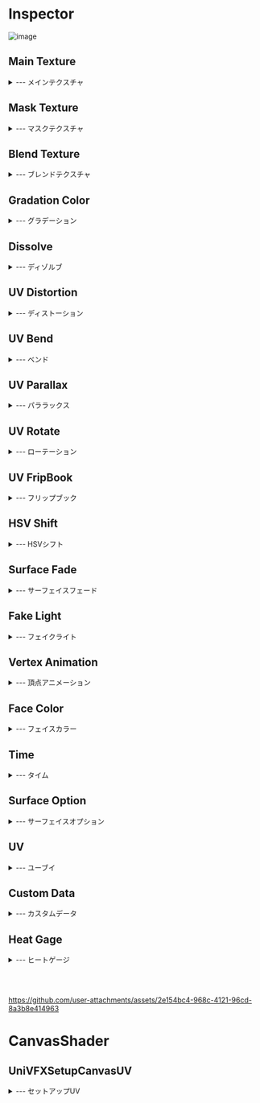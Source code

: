 # Inspector

![image](https://github.com/user-attachments/assets/1155362e-4d52-4310-b4d3-9278e5f2cdfd)




## Main Texture
<details>
<summary>--- メインテクスチャ</summary>

<br>
  
| ![image](https://github.com/user-attachments/assets/e7d4f7a6-d515-412f-8899-b83b527c9119)|![image](https://github.com/user-attachments/assets/7bc6a52d-dfb4-41be-9717-de426ca08efd)|
| ------------- | ------------- |
| Texture  | メインテクスチャ  |
| Color  | メインテクスチャに乗算する色  |
| Color　Multiply  | チェックを外すとColorのRGBを無視する  |
| Alpha　Multiply  | チェックを外すとColorのAlphaを無視する  |
| UV |[UV](https://github.com/haw2fregel/UniVFXShader/blob/v1.0.0/DOCUMENTATION.md#uv) |

</details>

## Mask Texture
<details>
<summary>--- マスクテクスチャ</summary>

<br>
  
|![image](https://github.com/user-attachments/assets/d967194a-be6b-4094-b1b9-9482d2c1e0e2)|![image](https://github.com/user-attachments/assets/1911cea0-dcab-4414-856d-7e393c648032)|
| ------------- | ------------- |
| Texture  | テクスチャ <br>Rチャンネルを参照 |
| Value Offset  | テクスチャの値をずらす |
| Repeat  | Offsetで0~1からはみ出た場合に繰り返す  |
| UV |[UV](https://github.com/haw2fregel/UniVFXShader/blob/v1.0.0/DOCUMENTATION.md#uv) |
| Target |チェックを付けた機能に適用します。<br><br>![image](https://github.com/user-attachments/assets/1b2c1591-d497-4c62-a84b-b0f9283eeada)|

</details>

## Blend Texture
<details>
<summary>--- ブレンドテクスチャ</summary>

<br>

|![image](https://github.com/user-attachments/assets/caa7a712-4cb8-42ae-beb3-b9e132d3290c)|![image](https://github.com/user-attachments/assets/46e69324-c18d-4f54-949f-8f1b0de38842)|
| ------------- | ------------- |
| Texture  | テクスチャ  |
| Color  | テクスチャに乗算 |
| Intensity | 合成強度 |
| BlendMode | 合成方法<br><br> ![image](https://github.com/user-attachments/assets/98fe1483-c1d5-410b-90f1-84c85b233fed)|
| UV |[UV](https://github.com/haw2fregel/UniVFXShader/blob/v1.0.0/DOCUMENTATION.md#uv) |

</details>

## Gradation Color
<details>
<summary>--- グラデーション</summary>

<br>

|![image](https://github.com/user-attachments/assets/5c9a6b7a-1d86-4ed9-98bb-c0ef463fa7d1)|![image](https://github.com/user-attachments/assets/1585846b-ba5e-4d35-9c9a-636d25840d97)|
| ------------- | ------------- |
| Color00  | 左下|
| Color01  | 左上 |
| Color10 | 右下 |
| Color11 | 右上|
| BlendMode | 合成方法<br><br>![image](https://github.com/user-attachments/assets/b93c0db0-02a8-4ca6-935f-11d57a67feae)|
| UV |[UV](https://github.com/haw2fregel/UniVFXShader/blob/v1.0.0/DOCUMENTATION.md#uv)|

</details>


## Dissolve
<details>
<summary>--- ディゾルブ</summary>

<br>

|![image](https://github.com/user-attachments/assets/9611a530-6577-4c95-a3ea-ad18f528b704)|![image](https://github.com/user-attachments/assets/f67dc342-ed22-40cb-9c4a-07d16e182edb)|
| ------------- | ------------- |
| Color  | エミッシブカラー|
| Alpha  | ディゾルブアルファ<br>0で完全に消える |
| Smooth | 境界ぼかし |
| Emissive Width | エミッシブの大きさ|
| Emissive Smooth | エミッシブのぼかし|
| UV |[UV](https://github.com/haw2fregel/UniVFXShader/blob/v1.0.0/DOCUMENTATION.md#uv) |

</details>

## UV Distortion
<details>
<summary>--- ディストーション</summary>

<br>

|![image](https://github.com/user-attachments/assets/147b515a-47d1-4cb3-b233-b8000c628aee)|![image](https://github.com/user-attachments/assets/93223c9e-9946-42ce-8218-f3c542205d08)|
| ------------- | ------------- |
| Texture  | テクスチャ|
| Intensity  | 強度 |
| UV |[UV](https://github.com/haw2fregel/UniVFXShader/blob/v1.0.0/DOCUMENTATION.md#uv)|
| Target |チェックを付けた機能に適用します。<br><br>![image](https://github.com/user-attachments/assets/88b759b5-b020-4bf0-9630-762d3dc71f78)|

</details>


## UV Bend
<details>
<summary>--- ベンド</summary>

<br>

|![image](https://github.com/user-attachments/assets/e3384e7b-b10e-4833-b5e3-dcadf2a0eece)|![image](https://github.com/user-attachments/assets/d7bdf549-43bb-433b-9982-a8ffb48b0c00)|
| ------------- | ------------- |
| Polar  | 極座標|
| Center　X  | Bendの中央座標 |
| Center　Y |Bendの中央座標|
| Bend　X |Bendの強度|
| Bend　Y |Bendの強度|

</details>

## UV Parallax
<details>
<summary>--- パララックス</summary>

<br>

|![image](https://github.com/user-attachments/assets/5c69dd49-544e-4809-adfe-0fc7e858327a)|![image](https://github.com/user-attachments/assets/bab671ad-d6e1-488f-9ee9-20bce2dfb037)|
| ------------- | ------------- |
| Texture  | テクスチャ|
| Intensity  | 強度 |
| Target |チェックを付けた機能に適用します。<br><br>![image](https://github.com/user-attachments/assets/cfe6fb71-4f34-4158-aba3-4e611dbfae51)|

</details>


## UV Rotate
<details>
<summary>--- ローテーション</summary>

<br>

|![image](https://github.com/user-attachments/assets/0a1315d5-c35c-4f20-9add-b95ae173c2dc)|![image](https://github.com/user-attachments/assets/88237ff8-20cd-443e-acd8-dc4179cd83e3)|
| ------------- | ------------- |
| Rotate  | 角度 |

</details>

## UV FripBook
<details>
<summary>--- フリップブック</summary>

<br>

|![image](https://github.com/user-attachments/assets/4e8c995a-cc78-44c1-9afc-a6f086488105)|![image](https://github.com/user-attachments/assets/4ed456d4-99f3-43d8-a756-54f70f0e863d)|
| ------------- | ------------- |
| Row  | 横の分割数 |
| Column  | 縦の分割数 |
| Index  | 表示位置 |

</details>

## HSV Shift
<details>
<summary>--- HSVシフト</summary>

<br>

|![image](https://github.com/user-attachments/assets/30ab9678-3576-4e05-8120-f7b917710191)|![image](https://github.com/user-attachments/assets/5d995594-01b9-496b-8a8e-0722da233ea3)|
| ------------- | ------------- |
| Hue  | 色相 |
| Sat  | 彩度 |
| Val  | 明度 |

</details>

## Surface Fade
<details>
<summary>--- サーフェイスフェード</summary>

<br>

|![image](https://github.com/user-attachments/assets/54959aa8-5a76-4169-b019-00dab9ef9269)|![image](https://github.com/user-attachments/assets/de5a3673-10cd-44f0-ae9e-f53f1b9c7864)|
| ------------- | ------------- |
| Frenel  | フレネル効果のOnOff |
| Power  | フレネルのグラデ調整 |
| Reverce  | フレネルの反転 |
| Position Fade Type  | 座標を利用したフェード機能<br>SoftParticleを使用する場合はカメラのDepthTextureが必要になります。<br><br>![image](https://github.com/user-attachments/assets/d0d446dc-ec87-4ba5-9f56-9ec79f230c1b)|
| Fade In  | フェードイン閾値 |
| Fade Out  | フェードアウト閾値 |
| Target |チェックを付けた機能に適用します。<br><br>![image](https://github.com/user-attachments/assets/01bf3664-91d2-40de-aa51-485775f8134f)|

</details>


## Fake Light
<details>
<summary>--- フェイクライト</summary>

<br>

|![image](https://github.com/user-attachments/assets/c57e4f7a-5440-447c-834b-e5318b679a77)|![image](https://github.com/user-attachments/assets/06e48891-0b2f-4e77-b7ce-8ca8c306a436)|
| ------------- | ------------- |
| Texture  | 陰影のグラデーションを制御 |
| Intensity  | 強度 |
| Light Color  | ライト領域に加算 |
| Shadow Color  |影領域に乗算|
| Light Type  | 疑似ライトの種類を選択<br><br> ![image](https://github.com/user-attachments/assets/92681309-37d9-4677-82e8-9b005f7ceb48)|
| X  | Direction:向き<br>Point:座標 |
| Y |Direction:向き<br>Point:座標 |
| Z |Direction:向き<br>Point:座標 |

</details>


## Vertex Animation
<details>
<summary>--- 頂点アニメーション</summary>

<br>

|![image](https://github.com/user-attachments/assets/c52d93ff-c425-4007-b674-b75f6557fefc)|![image](https://github.com/user-attachments/assets/52283e25-4d56-40d2-8d70-109c269d0260)|
| ------------- | ------------- |
| Texture  | テクスチャ |
| X  | 変形方向 |
| Y  | 変形方向 |
| Z  | 変形方向<br>法線方向 |
| Intensity  | 強度|
| UV |[UV](https://github.com/haw2fregel/UniVFXShader/blob/v1.0.0/DOCUMENTATION.md#uv) |

</details>


## Face Color
<details>
<summary>--- フェイスカラー</summary>

<br>

|![image](https://github.com/user-attachments/assets/54c95e53-c2c0-479c-9b70-1e454135eb84)|![image](https://github.com/user-attachments/assets/8decb11e-2bcf-4187-ad2b-e5c08ff318cb)|
| ------------- | ------------- |
| FrontFace Color  | 表面に乗算する色 |
| BackFace Color  | 裏面に乗算する色 |


</details>

## Time
<details>
<summary>--- タイム</summary>

<br>

|![image](https://github.com/user-attachments/assets/16fd02cf-99e0-4c67-8425-c4a770acb6cf)||
| ------------- | ------------- |
| Speed  | CustomDataで使用するTime関連の速度 |
| Texture  | CustomDataでTimeMap使用時に参照。<br>Timeの数値でサンプリングした数値を返す。 |


</details>

## Surface Option
<details>
<summary>--- サーフェイスオプション</summary>

<br>

|![image](https://github.com/user-attachments/assets/cb9891de-708b-40d3-9b04-bf6d6c53c773)||
| ------------- | ------------- |
| Color Multiple Alpha  | Colorに対してAlphaを乗算する |
| Src Blend  | BlendModeの変更。<br>![image](https://github.com/user-attachments/assets/6427f1ba-3973-4024-80ed-557524225890)|
| Dst Blend  | BlendModeの変更。<br>![image](https://github.com/user-attachments/assets/64076a22-c488-404f-b99f-7f3ec1546f0c)|
| ZTest  | ZTestの変更。<br>![image](https://github.com/user-attachments/assets/0e5b617a-ea3b-4262-b409-5e15344469d0)|
| Cull  | CullModeの変更。<br>![image](https://github.com/user-attachments/assets/96ed8510-de80-4966-a8b7-89c48b86932c)|


</details>



## UV
<details>
<summary>--- ユーブイ</summary>

<br>

| ![image](https://github.com/user-attachments/assets/d3b88cc7-6d3c-41ba-b37b-c2167c7b6e74)  ||
| ------------- | ------------- |
| UV Channel  | UVの種類　  |
| Wrap Mode  | リピート処理の変更  |
| Tile X  | タイリング  |
| Tile Y  | タイリング  |
| Offset X  | オフセット  |
| Offset Y  | オフセット  |



<details>
<summary>UV Channel</summary>

<br>

| ![image](https://github.com/user-attachments/assets/7a501e1a-1853-4593-9012-de62099f1287)||
| ------------- | ------------- |
| TEXCOORD  | 通常のUV  |
| Position Z Face  | X,Y座標を利用  |
| Position Y Face  | X,Z座標を利用  |
| Position X Face  | Z,Y座標を利用  |
| Screen　Position  |画面上の座標を利用。  |
| View Normal  | カメラから見た法線を利用。<br> MatCapのような処理  |
| Rotate UV  | UV Rotate のActiveが必要  |
| FripBook UV  | UV FripBook のActiveが必要  |
| Bend UV  | UV Bend のActiveが必要  |
|![image](https://github.com/user-attachments/assets/9423257a-c529-44b3-b662-bb7132e3270f)| 非Activeな機能を指定している場合、警告が表示されます。<br>「Fix now」を押すと対象の機能をActiveに変更できます。|

</details>
</details>

## Custom Data
<details>
<summary>--- カスタムデータ</summary>

<br>

|![image](https://github.com/user-attachments/assets/17b55d44-26c8-4ad7-a42e-84055277acd6)![image](https://github.com/user-attachments/assets/06e24198-84f8-483f-b65b-17853126bbd3) | プルダウンが表示されているパラメーターはCustomDataの利用が可能です。<br> CustomDataを選択した場合は、マテリアル上でのパラメーターは無視されます。 |
| ------------- | ------------- | 

</details>

## Heat Gage
<details>
<summary>--- ヒートゲージ</summary>

<br>

|![image](https://github.com/user-attachments/assets/ec183ded-dd4d-4f46-9466-02d9b6c314bc)![image](https://github.com/user-attachments/assets/5bd8eb74-9161-46e7-a74a-5b967e6aa4e7)| Activeにしている数が多いほど描画負荷が高くなります。<br>ゲージが赤いほど負荷が高いです。 |
| ------------- | ------------- | 

</details>

<br><br>

https://github.com/user-attachments/assets/2e154bc4-968c-4121-96cd-8a3b8e414963


# CanvasShader

## UniVFXSetupCanvasUV
<details>
<summary>--- セットアップUV</summary>
  
|![image](https://github.com/user-attachments/assets/1a1dd01c-9a0c-45a9-a039-f5d97c536bf4)!| ImageでのMaterialアニメーション用<br>Animationから制御可能です。|
| ------------- | ------------- | 
| uv1 | spriteに依存しない0~1のUVを設定します。 | 
| uv2 | texcoord2に値を設定します。 | 
| uv3 | texcoord2に値を設定します。 | 
|  | 利用するUVはCanvasのAdditional Shader Cannelに登録が必要です。<br><br> ![image](https://github.com/user-attachments/assets/713983ed-d713-48ba-a46c-bf803e58e89c)| 

</details>

